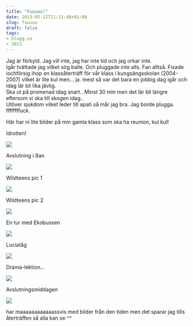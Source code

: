 ```yaml
---
title: "Fuuuuu!"
date: 2013-05-12T11:11:48+01:00
slug: fuuuuu
draft: false
tags:
- blogg.se
- 2013
---
```

Jag är förkyld. Jag vill inte, jag har inte tid och jag orkar inte.  
Igår tvättade jag vilket sög balle. Och pluggade inte alls. Fan alltså. Fixade iochförsig ihop en klassåterträff för vår klass i kungsängsskolan (2004-2007) vilket är lite kul men... ja. mest så var det bara en jobbig dag igår och idag lär bli lika jävlig.  
Ska ut på promenad idag snart.. Minst 30 min men det lär bli längre eftersom vi ska till skogen idag..  
Utöver sjukdom vilket leder till apati så mår jag bra. Jag borde plugga. ffffffffuck.  
  
Här har ni lite bilder på min gamla klass som ska ha reunion, kul kul!  
  
Idrotten!

![](/assets/images/blogg.se/img_2871_518f5a5eddf2b3203ae6f75d.jpg)

Avslutning i 8an  

![](/assets/images/blogg.se/jagfarbetygpaavslutningeniar8_14juni06_518f5ab79606ee5f7e6cf4b5.jpg)

Wildteens pic 1  

![](/assets/images/blogg.se/typallaghiasabdisandrakristinalexchener_518f5b46ddf2b32011ef754e.jpg)  
  
  
Wildteens pic 2  

![](/assets/images/blogg.se/halvakoffetobbealexbeckmannorden_518f5b83ddf2b320085e3291.jpg)  
  
  
En tur med Ekobussen  

![](/assets/images/blogg.se/p1011418_518f5bbbe087c336f67085c5.jpg)

Luciatåg  

![](/assets/images/blogg.se/pc1314431_518f5c33e087c336f75339a3.jpg)

Drama-lektion...

![](/assets/images/blogg.se/skolauppvarning_518f5c719606ee5f239a88b1.jpg)

  
  
Avslutningsmiddagen  

![](/assets/images/blogg.se/img_3352_518f5cc1e087c336ed56745b.jpg)

  
  
har maaaaaaaaaaaassvis med bilder från den tiden men det sparar jag tills återträffen så alla kan se ^^